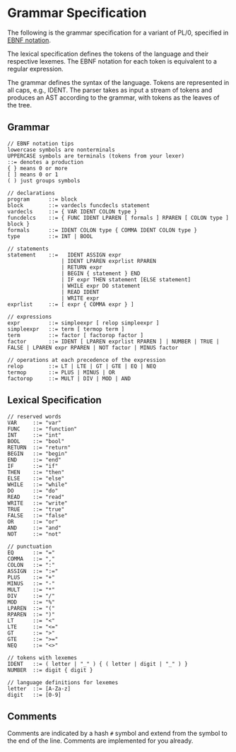 # Grammar Specification

The following is the grammar specification for a variant of PL/0, specified in [EBNF notation](https://en.wikipedia.org/wiki/Extended_Backus%E2%80%93Naur_form).

The lexical specification defines the tokens of the language and their
respective lexemes.  The EBNF notation for each token is equivalent to
a regular expression.

The grammar defines the syntax of the language.  Tokens are
represented in all caps, e.g., IDENT.  The parser takes as input a
stream of tokens and produces an AST according to the grammar, with
tokens as the leaves of the tree.

## Grammar

    // EBNF notation tips
    lowercase symbols are nonterminals
    UPPERCASE symbols are terminals (tokens from your lexer)
    ::= denotes a production
    { } means 0 or more
    [ ] means 0 or 1
    ( ) just groups symbols
    
    // declarations
    program      ::= block
    block        ::= vardecls funcdecls statement
    vardecls     ::= { VAR IDENT COLON type }
    funcdelcs    ::= { FUNC IDENT LPAREN [ formals ] RPAREN [ COLON type ] block }
    formals      ::= IDENT COLON type { COMMA IDENT COLON type }
    type         ::= INT | BOOL

    // statements
    statement    ::=   IDENT ASSIGN expr
                     | IDENT LPAREN exprlist RPAREN
                     | RETURN expr
                     | BEGIN { statement } END
                     | IF expr THEN statement [ELSE statement]
                     | WHILE expr DO statement
                     | READ IDENT
                     | WRITE expr
    exprlist     ::= [ expr { COMMA expr } ]

    // expressions
    expr         ::= simpleexpr [ relop simpleexpr ]
    simpleexpr   ::= term [ termop term ]
    term         ::= factor [ factorop factor ]
    factor       ::= IDENT [ LPAREN exprlist RPAREN ] | NUMBER | TRUE | FALSE | LPAREN expr RPAREN | NOT factor | MINUS factor

    // operations at each precedence of the expression
    relop        ::= LT | LTE | GT | GTE | EQ | NEQ
    termop       ::= PLUS | MINUS | OR
    factorop     ::= MULT | DIV | MOD | AND

## Lexical Specification

    // reserved words
    VAR     ::= "var"
    FUNC    ::= "function"
    INT     ::= "int"
    BOOL    ::= "bool"
    RETURN  ::= "return"
    BEGIN   ::= "begin"
    END     ::= "end"
    IF      ::= "if"
    THEN    ::= "then"
    ELSE    ::= "else"
    WHILE   ::= "while"
    DO      ::= "do"
    READ    ::= "read"
    WRITE   ::= "write"
    TRUE    ::= "true"
    FALSE   ::= "false"
    OR      ::= "or"
    AND     ::= "and"
    NOT     ::= "not"

    // punctuation
    EQ      ::= "="
    COMMA   ::= ","
    COLON   ::= ":"
    ASSIGN  ::= ":="
    PLUS    ::= "+"
    MINUS   ::= "-"
    MULT    ::= "*"
    DIV     ::= "/"
    MOD     ::= "%"
    LPAREN  ::= "("
    RPAREN  ::= ")"
    LT      ::= "<"
    LTE     ::= "<="
    GT      ::= ">"
    GTE     ::= ">="
    NEQ     ::= "<>"

    // tokens with lexemes
    IDENT   ::= ( letter | "_" ) { ( letter | digit | "_" ) }
    NUMBER  ::= digit { digit }

    // language definitions for lexemes
    letter  ::= [A-Za-z]
    digit   ::= [0-9]

## Comments

Comments are indicated by a hash `#` symbol and extend from the symbol
to the end of the line.  Comments are implemented for you already.
